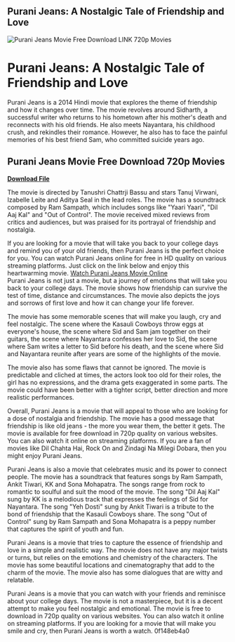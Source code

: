 ## Purani Jeans: A Nostalgic Tale of Friendship and Love

 
![Purani Jeans Movie Free Download LINK 720p Movies](https://encrypted-tbn2.gstatic.com/images?q=tbn:ANd9GcQDOoBYOLPvrjj58Zt2CVXgax1aLWay-3N94PHw33FNYpy0FOGHrDBZJdA)

 
# Purani Jeans: A Nostalgic Tale of Friendship and Love
 
Purani Jeans is a 2014 Hindi movie that explores the theme of friendship and how it changes over time. The movie revolves around Sidharth, a successful writer who returns to his hometown after his mother's death and reconnects with his old friends. He also meets Nayantara, his childhood crush, and rekindles their romance. However, he also has to face the painful memories of his best friend Sam, who committed suicide years ago.
 
## Purani Jeans Movie Free Download 720p Movies


[**Download File**](https://www.google.com/url?q=https%3A%2F%2Furluss.com%2F2tM9ao&sa=D&sntz=1&usg=AOvVaw0hIBiQvXKu0E_IXmxzMRta)

 
The movie is directed by Tanushri Chattrji Bassu and stars Tanuj Virwani, Izabelle Leite and Aditya Seal in the lead roles. The movie has a soundtrack composed by Ram Sampath, which includes songs like "Yaari Yaari", "Dil Aaj Kal" and "Out of Control". The movie received mixed reviews from critics and audiences, but was praised for its portrayal of friendship and nostalgia.
 
If you are looking for a movie that will take you back to your college days and remind you of your old friends, then Purani Jeans is the perfect choice for you. You can watch Purani Jeans online for free in HD quality on various streaming platforms. Just click on the link below and enjoy this heartwarming movie.
 [Watch Purani Jeans Movie Online](https://www.justwatch.com/in/movie/purani-jeans)  
Purani Jeans is not just a movie, but a journey of emotions that will take you back to your college days. The movie shows how friendship can survive the test of time, distance and circumstances. The movie also depicts the joys and sorrows of first love and how it can change your life forever.
 
The movie has some memorable scenes that will make you laugh, cry and feel nostalgic. The scene where the Kasauli Cowboys throw eggs at everyone's house, the scene where Sid and Sam jam together on their guitars, the scene where Nayantara confesses her love to Sid, the scene where Sam writes a letter to Sid before his death, and the scene where Sid and Nayantara reunite after years are some of the highlights of the movie.
 
The movie also has some flaws that cannot be ignored. The movie is predictable and cliched at times, the actors look too old for their roles, the girl has no expressions, and the drama gets exaggerated in some parts. The movie could have been better with a tighter script, better direction and more realistic performances.
 
Overall, Purani Jeans is a movie that will appeal to those who are looking for a dose of nostalgia and friendship. The movie has a good message that friendship is like old jeans - the more you wear them, the better it gets. The movie is available for free download in 720p quality on various websites. You can also watch it online on streaming platforms. If you are a fan of movies like Dil Chahta Hai, Rock On and Zindagi Na Milegi Dobara, then you might enjoy Purani Jeans.
  
Purani Jeans is also a movie that celebrates music and its power to connect people. The movie has a soundtrack that features songs by Ram Sampath, Ankit Tiwari, KK and Sona Mohapatra. The songs range from rock to romantic to soulful and suit the mood of the movie. The song "Dil Aaj Kal" sung by KK is a melodious track that expresses the feelings of Sid for Nayantara. The song "Yeh Dosti" sung by Ankit Tiwari is a tribute to the bond of friendship that the Kasauli Cowboys share. The song "Out of Control" sung by Ram Sampath and Sona Mohapatra is a peppy number that captures the spirit of youth and fun.
 
Purani Jeans is a movie that tries to capture the essence of friendship and love in a simple and realistic way. The movie does not have any major twists or turns, but relies on the emotions and chemistry of the characters. The movie has some beautiful locations and cinematography that add to the charm of the movie. The movie also has some dialogues that are witty and relatable.
 
Purani Jeans is a movie that you can watch with your friends and reminisce about your college days. The movie is not a masterpiece, but it is a decent attempt to make you feel nostalgic and emotional. The movie is free to download in 720p quality on various websites. You can also watch it online on streaming platforms. If you are looking for a movie that will make you smile and cry, then Purani Jeans is worth a watch.
 0f148eb4a0
